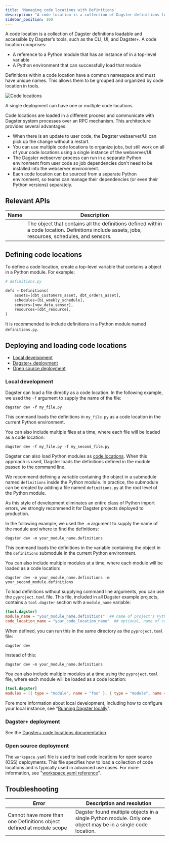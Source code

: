 ```yaml
---
title: 'Managing code locations with Definitions'
description: "A code location is a collection of Dagster definitions loadable and accessible by Dagster's tools. Learn to create, load, and deploy code locations."
sidebar_position: 100
---
```


A code location is a collection of Dagster definitions loadable and accessible by Dagster's tools, such as the CLI, UI, and Dagster+. A code location comprises:

- A reference to a Python module that has an instance of <PyObject section="definitions" module="dagster" object="Definitions" /> in a top-level variable
- A Python environment that can successfully load that module

Definitions within a code location have a common namespace and must have unique names. This allows them to be grouped and organized by code location in tools.

![Code locations](/images/guides/deploy/code-locations/code-locations-diagram.png)

A single deployment can have one or multiple code locations.

Code locations are loaded in a different process and communicate with Dagster system processes over an RPC mechanism. This architecture provides several advantages:

- When there is an update to user code, the Dagster webserver/UI can pick up the change without a restart.
- You can use multiple code locations to organize jobs, but still work on all of your code locations using a single instance of the webserver/UI.
- The Dagster webserver process can run in a separate Python environment from user code so job dependencies don't need to be installed into the webserver environment.
- Each code location can be sourced from a separate Python environment, so teams can manage their dependencies (or even their Python versions) separately.

## Relevant APIs

| Name                                                                     | Description                                                                                                                                       |
| ------------------------------------------------------------------------ | ------------------------------------------------------------------------------------------------------------------------------------------------- |
| <PyObject section="definitions" module="dagster" object="Definitions" /> | The object that contains all the definitions defined within a code location. Definitions include assets, jobs, resources, schedules, and sensors. |

## Defining code locations

To define a code location, create a top-level variable that contains a <PyObject section="definitions" module="dagster" object="Definitions" /> object in a Python module. For example:

```python
# definitions.py

defs = Definitions(
    assets=[dbt_customers_asset, dbt_orders_asset],
    schedules=[bi_weekly_schedule],
    sensors=[new_data_sensor],
    resources=[dbt_resource],
)
```

It is recommended to include definitions in a Python module named `definitions.py`.

## Deploying and loading code locations

- [Local development](#local-development)
- [Dagster+ deployment](#dagster-deployment)
- [Open source deployment](#open-source-deployment)

### Local development

<Tabs>
<TabItem value="From a file" label="From a file">

Dagster can load a file directly as a code location. In the following example, we used the `-f` argument to supply the name of the file:

```shell
dagster dev -f my_file.py
```

This command loads the definitions in `my_file.py` as a code location in the current Python environment.

You can also include multiple files at a time, where each file will be loaded as a code location:

```shell
dagster dev -f my_file.py -f my_second_file.py
```

</TabItem>
<TabItem value="From a module" label="From a module">

Dagster can also load Python modules as [code locations](/guides/deploy/code-locations/). When this approach is used, Dagster loads the definitions defined in the module passed to the command line.

We recommend defining a variable containing the <PyObject section="definitions" module="dagster" object="Definitions" /> object in a submodule named `definitions` inside the Python module. In practice, the submodule can be created by adding a file named `definitions.py` at the root level of the Python module.

As this style of development eliminates an entire class of Python import errors, we strongly recommend it for Dagster projects deployed to production.

In the following example, we used the `-m` argument to supply the name of the module and where to find the definitions:

```shell
dagster dev -m your_module_name.definitions
```

This command loads the definitions in the variable containing the <PyObject section="definitions" module="dagster" object="Definitions" /> object in the `definitions` submodule in the current Python environment.

You can also include multiple modules at a time, where each module will be loaded as a code location:

```shell
dagster dev -m your_module_name.definitions -m your_second_module.definitions
```

</TabItem>
<TabItem value="Without command line arguments" label="Without command line arguments">

To load definitions without supplying command line arguments, you can use the `pyproject.toml` file. This file, included in all Dagster example projects, contains a `tool.dagster` section with a `module_name` variable:

```toml
[tool.dagster]
module_name = "your_module_name.definitions"  ## name of project's Python module and where to find the definitions
code_location_name = "your_code_location_name"  ## optional, name of code location to display in the Dagster UI
```

When defined, you can run this in the same directory as the `pyproject.toml` file:

```shell
dagster dev
```

Instead of this:

```shell
dagster dev -m your_module_name.definitions
```

You can also include multiple modules at a time using the `pyproject.toml` file, where each module will be loaded as a code location:

```toml
[tool.dagster]
modules = [{ type = "module", name = "foo" }, { type = "module", name = "bar" }]
```

</TabItem>
</Tabs>

Fore more information about local development, including how to configure your local instance, see "[Running Dagster locally](/guides/deploy/deployment-options/running-dagster-locally)".

### Dagster+ deployment

See the [Dagster+ code locations documentation](/dagster-plus/deployment/code-locations/).

### Open source deployment

The `workspace.yaml` file is used to load code locations for open source (OSS) deployments. This file specifies how to load a collection of code locations and is typically used in advanced use cases. For more information, see "[workspace.yaml reference](/guides/deploy/code-locations/workspace-yaml)".

## Troubleshooting

| Error                                                                | Description and resolution                                                                                                                                                                                                                                    |
| -------------------------------------------------------------------- | ------------------------------------------------------------------------------------------------------------------------------------------------------------------------------------------------------------------------------------------------------------- |
| Cannot have more than one Definitions object defined at module scope | Dagster found multiple <PyObject section="definitions" module="dagster" object="Definitions" /> objects in a single Python module. Only one <PyObject section="definitions" module="dagster" object="Definitions" /> object may be in a single code location. |
